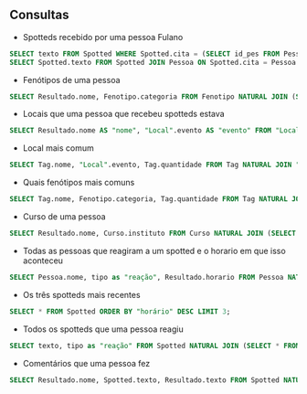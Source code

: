 ## Consultas

- Spotteds recebido por uma pessoa Fulano
``` sql
SELECT texto FROM Spotted WHERE Spotted.cita = (SELECT id_pes FROM Pessoa WHERE nome = 'Fulano');
SELECT Spotted.texto FROM Spotted JOIN Pessoa ON Spotted.cita = Pessoa.id_pes AND Pessoa.nome = 'Fulano';
```

- Fenótipos de uma pessoa
``` sql
SELECT Resultado.nome, Fenotipo.categoria FROM Fenotipo NATURAL JOIN (SELECT * FROM Tag NATURAL JOIN (SELECT Descrita.id_tag FROM Descrita NATURAL JOIN (SELECT * FROM Pessoa WHERE Pessoa.nome = 'Fulano'))) AS Resultado;
```

- Locais que uma pessoa que recebeu spotteds estava    
``` sql
SELECT Resultado.nome AS "nome", "Local".evento AS "evento" FROM "Local" NATURAL JOIN (SELECT * FROM Tag NATURAL JOIN (SELECT Descrita.id_tag FROM Descrita NATURAL JOIN (SELECT * FROM Pessoa WHERE Pessoa.nome = 'Fulano'))) AS Resultado;
```

- Local mais comum
``` sql
SELECT Tag.nome, "Local".evento, Tag.quantidade FROM Tag NATURAL JOIN "Local" ORDER BY Tag.quantidade DESC LIMIT 1;
```

- Quais fenótipos mais comuns
``` sql
SELECT Tag.nome, Fenotipo.categoria, Tag.quantidade FROM Tag NATURAL JOIN Fenotipo ORDER BY Tag.quantidade DESC;
```

- Curso de uma pessoa
``` sql
SELECT Resultado.nome, Curso.instituto FROM Curso NATURAL JOIN (SELECT * FROM Tag NATURAL JOIN (SELECT Descrita.id_tag FROM Descrita NATURAL JOIN (SELECT * FROM Pessoa WHERE nome = 'Fulano'))) AS Resultado;
```

- Todas as pessoas que reagiram a um spotted e o horario em que isso aconteceu
``` sql
SELECT Pessoa.nome, tipo as "reação", Resultado.horario FROM Pessoa NATURAL JOIN (SELECT * FROM Reage NATURAL JOIN (SELECT * FROM Spotted WHERE id_spot = <id>)) AS Resultado;
```

- Os três spotteds mais recentes
``` sql
SELECT * FROM Spotted ORDER BY "horário" DESC LIMIT 3;
```

- Todos os spotteds que uma pessoa reagiu
``` sql
SELECT texto, tipo as "reação" FROM Spotted NATURAL JOIN (SELECT * FROM Reage NATURAL JOIN (SELECT * FROM Pessoa WHERE nome = "Fulano"));
```

- Comentários que uma pessoa fez
``` sql
SELECT Resultado.nome, Spotted.texto, Resultado.texto FROM Spotted NATURAL JOIN (SELECT * FROM Comentario NATURAL JOIN (SELECT * FROM Pessoa Where Pessoa.nome = 'Fulano'))) AS Resultado;
```
